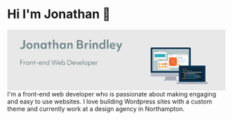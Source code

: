 ### <h1>Hi I'm Jonathan 👋</h1>

  <div>
  <p></p>
  <img align="right" src="https://github.com/jonnybrin/Jonnybrin/blob/master/Github_bio_banner.jpg?raw=true">
  </div>

<p>I'm a front-end web developer who is passionate about making engaging and easy to use websites. I love building Wordpress sites with a custom theme and currently work at a design agency in Northampton.</p>
<!--
**jonnybrin/Jonnybrin** is a ✨ _special_ ✨ repository because its `README.md` (this file) appears on your GitHub profile.

Here are some ideas to get you started:

- 🔭 I’m currently working on ...
- 🌱 I’m currently learning ...
- 👯 I’m looking to collaborate on ...
- 🤔 I’m looking for help with ...
- 💬 Ask me about ...
- 📫 How to reach me: ...
- 😄 Pronouns: ...
- ⚡ Fun fact: ...
-->
